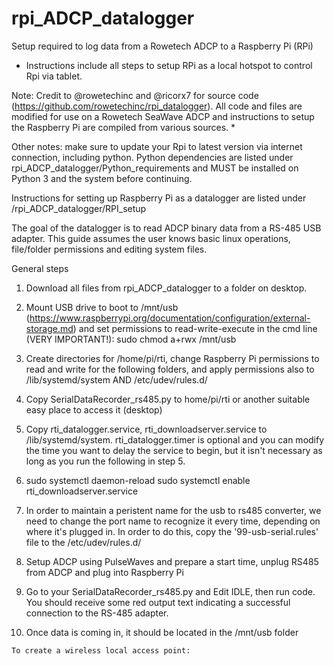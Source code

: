# rpi_ADCP_datalogger
Setup required to log data from a Rowetech ADCP to a Raspberry Pi (RPi)
- Instructions include all steps to setup RPi as a local hotspot to control Rpi via tablet.

Note: Credit to @rowetechinc and @ricorx7 for source code (https://github.com/rowetechinc/rpi_datalogger). All code and files are modified for use on a Rowetech SeaWave ADCP and instructions to setup the Raspberry Pi are compiled from various sources. *

Other notes: make sure to update your Rpi to latest version via internet connection, including python. Python dependencies are listed under rpi_ADCP_datalogger/Python_requirements and MUST be installed on Python 3 and the system before continuing.

Instructions for setting up Raspberry Pi as a datalogger are listed under /rpi_ADCP_datalogger/RPI_setup

The goal of the datalogger is to read ADCP binary data from a RS-485 USB adapter. This guide assumes the user knows basic linux operations, file/folder permissions and editing system files.

General steps

1. Download all files from rpi_ADCP_datalogger to a folder on desktop.

2. Mount USB drive to boot to /mnt/usb (https://www.raspberrypi.org/documentation/configuration/external-storage.md) and set permissions to read-write-execute in the cmd line (VERY IMPORTANT!): sudo chmod a+rwx /mnt/usb 

3. Create directories for /home/pi/rti, change Raspberry Pi permissions to read and write for the following folders, and apply permissions also to /lib/systemd/system AND /etc/udev/rules.d/

4. Copy SerialDataRecorder_rs485.py to home/pi/rti or another suitable easy place to access it (desktop)

5. Copy rti_datalogger.service, rti_downloadserver.service to /lib/systemd/system. rti_datalogger.timer is optional and you can modify the time you want to delay the service to begin, but it isn't necessary as long as you run the following in step 5.

6.  sudo systemctl daemon-reload
    sudo systemctl enable rti_downloadserver.service
    
7. In order to maintain a peristent name for the usb to rs485 converter, we need to change the port name to recognize it every time,     depending on where it's plugged in. In order to do this, copy the '99-usb-serial.rules' file to the /etc/udev/rules.d/ 

8. Setup ADCP using PulseWaves and prepare a start time, unplug RS485 from ADCP and plug into Raspberry Pi

9. Go to your SerialDataRecorder_rs485.py and Edit IDLE, then run code. You should receive some red output text indicating a successful connection to the RS-485 adapter.

10. Once data is coming in, it should be located in the /mnt/usb folder

~~~~~~~~~~~~~~~~~~~~~~~~~~~~~~~~~~~~~~~~~~~~~~~~~~~~~~~~~~~~~~~~~~~~~~~~~~~~~~~~~~~
To create a wireless local access point:

